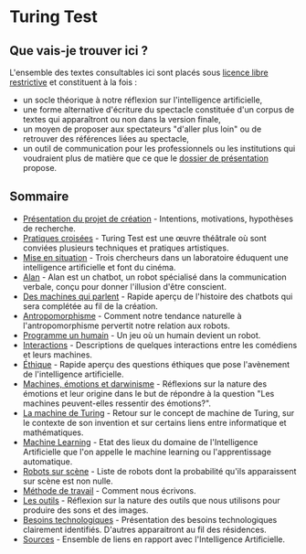Turing Test
===========

Que vais-je trouver ici ?
-------------------------

L'ensemble des textes consultables ici sont placés sous [licence libre restrictive](https://creativecommons.org/licenses/by-nc-sa/4.0/) et constituent à la fois :
-  un socle théorique à notre réflexion sur l'intelligence artificielle, 
-  une forme alternative d'écriture du spectacle constituée d'un corpus de textes qui apparaîtront ou non dans la version finale,
-  un moyen de proposer aux spectateurs "d'aller plus loin" ou de retrouver des références liées au spectacle,
-  un outil de communication pour les professionnels ou les institutions qui voudraient plus de matière que ce que le [dossier de présentation](http://cienokill.fr/wp-content/uploads/2017/11/TURING-TEST.pdf) propose.

Sommaire
--------

-  [Présentation du projet de création](presentation-du-projet-de-creation.md) - Intentions, motivations, hypothèses de recherche.
-  [Pratiques croisées](pratiques-croisees.md) - Turing Test est une œuvre théâtrale où sont conviées plusieurs techniques et pratiques artistiques.
-  [Mise en situation](mise-en-situation.md) - Trois chercheurs dans un laboratoire éduquent une intelligence artificielle et font du cinéma.
-  [Alan](alan.md) - Alan est un chatbot, un robot spécialisé dans la communication verbale, conçu pour donner l'illusion d'être conscient.
-  [Des machines qui parlent](des-machines-qui-parlent.md) - Rapide aperçu de l'histoire des chatbots qui sera complétée au fil de la création.
-  [Antropomorphisme](antropomorphisme.md) - Comment notre tendance naturelle à l'antropomorphisme pervertit notre relation aux robots.
-  [Programme un humain](programme-un-humain.md) - Un jeu où un humain devient un robot.
-  [Interactions](interactions.md) - Descriptions de quelques interactions entre les comédiens et leurs machines.
-  [Éthique](ethique.md) - Rapide aperçu des questions éthiques que pose l'avènement de l'intelligence artificielle.
-  [Machines, émotions et darwinisme](machines-emotions-et-darwinisme.md) - Réflexions sur la nature des émotions et leur origine dans le but de répondre à la question "Les machines peuvent-elles ressentir des émotions?".
-  [La machine de Turing](la-machine-de-turing.md) - Retour sur le concept de machine de Turing, sur le contexte de son invention et sur certains liens entre informatique et mathématiques.
-  [Machine Learning](machine-learning.md) - Etat des lieux du domaine de l'Intelligence Artificielle que l'on appelle le machine learning ou l'apprentissage automatique.
-  [Robots sur scène](robots-sur-scene.md) - Liste de robots dont la probabilité qu'ils apparaissent sur scène est non nulle.
-  [Méthode de travail](méthode-de-travail.md) - Comment nous écrivons.
-  [Les outils](les-outils.md) - Réflexion sur la nature des outils que nous utilisons pour produire des sons et des images.
-  [Besoins technologiques](besoins-technologiques.md) - Présentation des besoins technologiques clairement identifiés. D'autres apparaitront au fil des résidences.
-  [Sources](sources.md) - Ensemble de liens en rapport avec l'Intelligence Artificielle.
